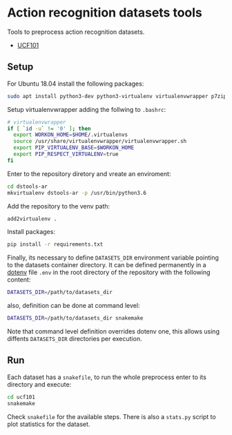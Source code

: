 # Action recognition datasets tools

Tools to preprocess action recognition datasets.

* [UCF101](https://www.crcv.ucf.edu/data/UCF101.php)


## Setup

For Ubuntu 18.04 install the following packages:

```bash
sudo apt install python3-dev python3-virtualenv virtualenvwrapper p7zip-full p7zip-rar ffmpeg
```

Setup virtualenvwrapper adding the follwing to `.bashrc`:

```bash
# virtualenvwrapper
if [ `id -u` != '0' ]; then
  export WORKON_HOME=$HOME/.virtualenvs
  source /usr/share/virtualenvwrapper/virtualenvwrapper.sh
  export PIP_VIRTUALENV_BASE=$WORKON_HOME
  export PIP_RESPECT_VIRTUALENV=true
fi
```

Enter to the repository diretory and vreate an enviroment:

```bash
cd dstools-ar
mkvirtualenv dstools-ar -p /usr/bin/python3.6
```

Add the repository to the venv path:

```bash
add2virtualenv .
```

Install packages:

```bash
pip install -r requirements.txt
```

Finally, its necessary to define `DATASETS_DIR` environment variable pointing to the datasets container directory. It can be defined permanently in a [dotenv](https://pypi.org/project/python-dotenv/) file `.env` in the root directory of the repository with the following content:

```bash
DATASETS_DIR=/path/to/datasets_dir
```

also, definition can be done at command level:

```bash
DATASETS_DIR=/path/to/datasets_dir snakemake
```

Note that command level definition overrides dotenv one, this allows using diffents `DATASETS_DIR` directories per execution.


## Run

Each dataset has a `snakefile`, to run the whole preprocess enter 
to its directory and execute:

```bash
cd ucf101
snakemake
```

Check `snakefile` for the available steps. There is also a `stats.py` script to plot statistics for the dataset.
